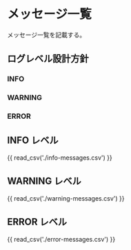 # メッセージ一覧

メッセージ一覧を記載する。

## ログレベル設計方針

### INFO

### WARNING

### ERROR

## INFO レベル

{{ read_csv('./info-messages.csv') }}

## WARNING レベル

{{ read_csv('./warning-messages.csv') }}

## ERROR レベル

{{ read_csv('./error-messages.csv') }}
